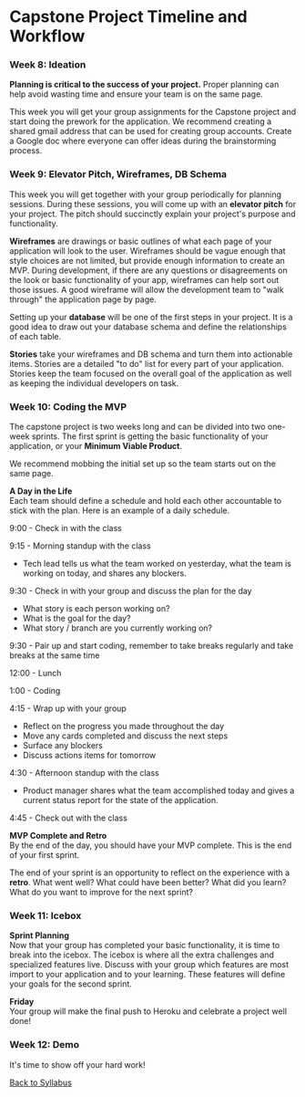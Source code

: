 # Capstone Project Timeline and Workflow

### Week 8: Ideation
**Planning is critical to the success of your project.** Proper planning can help avoid wasting time and ensure your team is on the same page.

This week you will get your group assignments for the Capstone project and start doing the prework for the application. We recommend creating a shared gmail address that can be used for creating group accounts. Create a Google doc where everyone can offer ideas during the brainstorming process.

### Week 9: Elevator Pitch, Wireframes, DB Schema
This week you will get together with your group periodically for planning sessions. During these sessions, you will come up with an **elevator pitch** for your project. The pitch should succinctly explain your project's purpose and functionality.

**Wireframes** are drawings or basic outlines of what each page of your application will look to the user. Wireframes should be vague enough that style choices are not limited, but provide enough information to create an MVP. During development, if there are any questions or disagreements on the look or basic functionality of your app, wireframes can help sort out those issues. A good wireframe will allow the development team to "walk through" the application page by page.

Setting up your **database** will be one of the first steps in your project. It is a good idea to draw out your database schema and define the relationships of each table.


**Stories** take your wireframes and DB schema and turn them into actionable items. Stories are a detailed "to do" list for every part of your application. Stories keep the team focused on the overall goal of the application as well as keeping the individual developers on task.

### Week 10: Coding the MVP
The capstone project is two weeks long and can be divided into two one-week sprints. The first sprint is getting the basic functionality of your application, or your **Minimum Viable Product**.

We recommend mobbing the initial set up so the team starts out on the same page.

**A Day in the Life**  
Each team should define a schedule and hold each other accountable to stick with the plan. Here is an example of a daily schedule.

9:00 - Check in with the class

9:15 - Morning standup with the class
- Tech lead tells us what the team worked on yesterday, what the team is working on today, and shares any blockers.

9:30 - Check in with your group and discuss the plan for the day
- What story is each person working on?
- What is the goal for the day?
- What story / branch are you currently working on?

9:30 - Pair up and start coding, remember to take breaks regularly and take breaks at the same time

12:00 - Lunch

1:00 - Coding

4:15 - Wrap up with your group
- Reflect on the progress you made throughout the day
- Move any cards completed and discuss the next steps
- Surface any blockers
- Discuss actions items for tomorrow

4:30 - Afternoon standup with the class
- Product manager shares what the team accomplished today and gives a current status report for the state of the application.

4:45 - Check out with the class

**MVP Complete and Retro**  
By the end of the day, you should have your MVP complete. This is the end of your first sprint.

The end of your sprint is an opportunity to reflect on the experience with a **retro**. What went well? What could have been better? What did you learn? What do you want to improve for the next sprint?

### Week 11: Icebox

**Sprint Planning**  
Now that your group has completed your basic functionality, it is time to break into the icebox. The icebox is where all the extra challenges and specialized features live. Discuss with your group which features are most import to your application and to your learning. These features will define your goals for the second sprint.


**Friday**  
Your group will make the final push to Heroku and celebrate a project well done!

### Week 12: Demo
It's time to show off your hard work!

[ Back to Syllabus ](../README.md#unit-ten-capstone-project-mvp)
